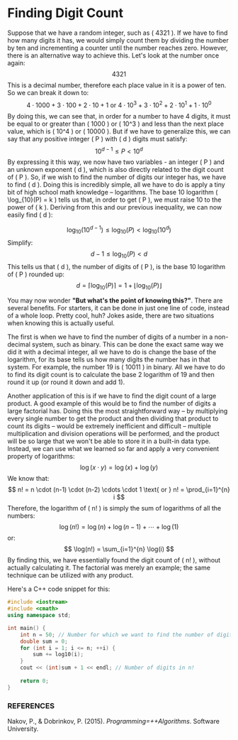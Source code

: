 # Finding Digit Count

Suppose that we have a random integer, such as \( 4321 \). If we have to find how many digits it has, we would simply count them by dividing the number by ten and incrementing a counter until the number reaches zero. However, there is an alternative way to achieve this. Let's look at the number once again:
$$ 4321 $$
This is a decimal number, therefore each place value in it is a power of ten. So we can break it down to:
$$ 
4 \cdot 1000 + 3 \cdot 100 + 2 \cdot 10 + 1 \text{ or } 4 \cdot 10^3 + 3 \cdot 10^2 + 2 \cdot 10^1 + 1 \cdot 10^0 
$$
By doing this, we can see that, in order for a number to have 4 digits, it must be equal to or greater than \( 1000 \) or \( 10^3 \) and less than the next place value, which is \( 10^4 \) or \( 10000 \). But if we have to generalize this, we can say that any positive integer \( P \) with \( d \) digits must satisfy:
$$ 
10^{d-1} \leq P < 10^d 
$$
By expressing it this way, we now have two variables - an integer \( P \) and an unknown exponent \( d \), which is also directly related to the digit count of \( P \). So, if we wish to find the number of digits our integer has, we have to find \( d \). Doing this is incredibly simple, all we have to do is apply a tiny bit of high school math knowledge – logarithms. The base 10 logarithm \( \log_{10}(P) = k \) tells us that, in order to get \( P \), we must raise 10 to the power of \( k \). Deriving from this and our previous inequality, we can now easily find \( d \):

$$ 
\log_{10}(10^{d-1}) \leq \log_{10}(P) < \log_{10}(10^d) 
$$
Simplify:
$$ 
d-1 \leq \log_{10}(P) < d 
$$
This tells us that \( d \), the number of digits of \( P \), is the base 10 logarithm of \( P \) rounded up:
$$ 
d = \lceil \log_{10}(P) \rceil = 1 + \lfloor \log_{10}(P) \rfloor 
$$

You may now wonder **"But what's the point of knowing this?"**. There are several benefits. For starters, it can be done in just one line of code, instead of a whole loop. Pretty cool, huh? Jokes aside, there are two situations when knowing this is actually useful.

The first is when we have to find the number of digits of a number in a non-decimal system, such as binary. This can be done the exact same way we did it with a decimal integer, all we have to do is change the base of the logarithm, for its base tells us how many digits the number has in that system. For example, the number 19 is \( 10011 \) in binary. All we have to do to find its digit count is to calculate the base 2 logarithm of 19 and then round it up (or round it down and add 1). 

Another application of this is if we have to find the digit count of a large product. A good example of this would be to find the number of digits a large factorial has. Doing this the most straightforward way – by multiplying every single number to get the product and then dividing that product to count its digits – would be extremely inefficient and difficult – multiple multiplication and division operations will be performed, and the product will be so large that we won't be able to store it in a built-in data type. Instead, we can use what we learned so far and apply a very convenient property of logarithms:
$$ 
\log(x \cdot y) = \log(x) + \log(y)
$$
We know that:
$$ 
n! = n \cdot (n-1) \cdot (n-2) \cdots \cdot 1 \text{ or } n! = \prod_{i=1}^{n} i
$$
Therefore, the logarithm of \( n! \) is simply the sum of logarithms of all the numbers:
$$ 
\log(n!) = \log(n) + \log(n-1) + \cdots + \log(1) 
$$
or:
$$ 
\log(n!) = \sum_{i=1}^{n} \log(i)
$$
By finding this, we have essentially found the digit count of \( n! \), without actually calculating it. The factorial was merely an example; the same technique can be utilized with any product.

Here's a C++ code snippet for this:
```cpp
#include <iostream>
#include <cmath>
using namespace std;

int main() {
    int n = 50; // Number for which we want to find the number of digits
    double sum = 0;
    for (int i = 1; i <= n; ++i) {
        sum += log10(i);
    }
    cout << (int)sum + 1 << endl; // Number of digits in n!
    
    return 0;
}
```

### REFERENCES

Nakov, P., & Dobrinkov, P. (2015). *Programming=++Algorithms*. Software University.
